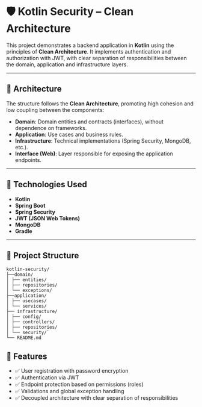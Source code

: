 # 🛡️ Kotlin Security – Clean Architecture

This project demonstrates a backend application in **Kotlin** using the principles of **Clean Architecture**. It implements authentication and authorization with JWT, with clear separation of responsibilities between the domain, application and infrastructure layers.

---

## 📐 Architecture

The structure follows the **Clean Architecture**, promoting high cohesion and low coupling between the components:

- **Domain**: Domain entities and contracts (interfaces), without dependence on frameworks.
- **Application**: Use cases and business rules.
- **Infrastructure**: Technical implementations (Spring Security, MongoDB, etc.).
- **Interface (Web)**: Layer responsible for exposing the application endpoints.

---

## 🚀 Technologies Used

- **Kotlin**
- **Spring Boot**
- **Spring Security**
- **JWT (JSON Web Tokens)**
- **MongoDB**
- **Gradle**

---

## 🧱 Project Structure

```text
kotlin-security/
├──domain/
│ ├── entities/
│ ├── repositories/
│ └── exceptions/
├──application/
│ ├── usecases/
│ └── services/
├── infrastructure/
│ ├── config/
│ ├── controllers/
│ ├── repositories/
│ └── security/`
└── README.md
```

## 🔐 Features

- ✅ User registration with password encryption
- ✅ Authentication via JWT
- ✅ Endpoint protection based on permissions (roles)
- ✅ Validations and global exception handling
- ✅ Decoupled architecture with clear separation of responsibilities
